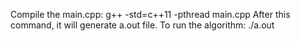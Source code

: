 Compile the main.cpp:
    g++ -std=c++11 -pthread main.cpp
After this command, it will generate a.out file.
To run the algorithm:
    ./a.out
